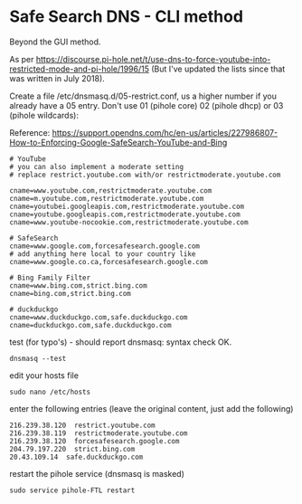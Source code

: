 # Safe Search DNS - CLI method

Beyond the GUI method.


As per https://discourse.pi-hole.net/t/use-dns-to-force-youtube-into-restricted-mode-and-pi-hole/1996/15 (But I've updated the lists since that was written in July 2018).


Create a file /etc/dnsmasq.d/05-restrict.conf, us a higher number if you already have a 05 entry. Don't use 01 (pihole core) 02 (pihole dhcp) or 03 (pihole wildcards):


Reference: https://support.opendns.com/hc/en-us/articles/227986807-How-to-Enforcing-Google-SafeSearch-YouTube-and-Bing

```
# YouTube
# you can also implement a moderate setting
# replace restrict.youtube.com with/or restrictmoderate.youtube.com

cname=www.youtube.com,restrictmoderate.youtube.com
cname=m.youtube.com,restrictmoderate.youtube.com
cname=youtubei.googleapis.com,restrictmoderate.youtube.com
cname=youtube.googleapis.com,restrictmoderate.youtube.com
cname=www.youtube-nocookie.com,restrictmoderate.youtube.com

# SafeSearch
cname=www.google.com,forcesafesearch.google.com
# add anything here local to your country like 
cname=www.google.co.ca,forcesafesearch.google.com

# Bing Family Filter
cname=www.bing.com,strict.bing.com
cname=bing.com,strict.bing.com

# duckduckgo
cname=www.duckduckgo.com,safe.duckduckgo.com
cname=duckduckgo.com,safe.duckduckgo.com
```

test (for typo's) - should report dnsmasq: syntax check OK.

```
dnsmasq --test
```

edit your hosts file

```
sudo nano /etc/hosts
```

enter the following entries (leave the original content, just add the following)

```
216.239.38.120  restrict.youtube.com
216.239.38.119  restrictmoderate.youtube.com
216.239.38.120  forcesafesearch.google.com
204.79.197.220  strict.bing.com
20.43.109.14  safe.duckduckgo.com
```

restart the pihole service (dnsmasq is masked)

```
sudo service pihole-FTL restart
```


